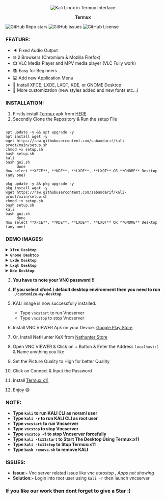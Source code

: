 <div align="center">
<img src="https://ibb.co/FbdGHgx4" alt="Kali Linux in Termux Interface">
<p><b>Termux</b></p>
</div>


![GitHub Repo stars](https://img.shields.io/github/stars/sabamdarif/kali-proot)
![GitHub issues](https://img.shields.io/github/issues/sabamdarif/kali-proot)
![GitHub License](https://img.shields.io/github/license/sabamdarif/kali-proot)
</div>

### FEATURE:

- :speaker: Fixed Audio Output
- :globe_with_meridians: 2 Browsers (Chromium & Mozilla Firefox)
- :tv: VLC Media Player and MPV media player (VLC Fully work)
- :books: Easy for Beginners
- :computer: Add new Application Menu
- :hammer: Install XFCE, LXDE, LXQT, KDE, or GNOME Desktop
- :art: More customization (new styles added and new fonts etc...)

### INSTALLATION:

1. Firstly install [Termux](https://termux.com) apk from [HERE](https://f-droid.org/repo/com.termux_118.apk)
2. Secondly Clone the Repository & Run the setup File
```

apt update -y && apt upgrade -y
apt install wget -y
wget https://raw.githubusercontent.com/sabamdarif/kali-proot/main/setup.sh
chmod +x setup.sh
bash setup.sh
kali
bash gui.sh
     done
Now select **XFCE**, **KDE**, **LXDE**, **LXQT** OR **GNOME** Desktop (any one)

```
```
pkg update -y && pkg upgrade -y
pkg install wget -y
wget https://raw.githubusercontent.com/sabamdarif/kali-proot/main/setup.sh
chmod +x setup.sh
bash setup.sh
kali
bash gui.sh
     done
Now select **XFCE**, **KDE**, **LXDE**, **LXQT** OR **GNOME** Desktop (any one)
```

### DEMO IMAGES:
<details></br>
<summary><b><code>Xfce Desktop</code></b></summary>
<p align="center"><img src="image/demo-xfce.png"</p>
</details>
<details></br>
<summary><b><code>Gnome Desktop</code></b></summary>
<p align="center"><img src="image/demo-gnome.png"</p>
</details>
<details></br>
<summary><b><code>Lxde Desktop</code></b></summary>
<p align="center"><img src="image/demo-lxde.png"</p>
</details>
<details></br>
<summary><b><code>Lxqt Desktop</code></b></summary>
<p align="center"><img src="image/demo-lxqt.png"</p>
</details>
<details></br>
<summary><b><code>Kde Desktop</code></b></summary>
<p align="center"><img src="image/demo-kde.png"</p>
</details>

3. **You have to note your VNC password !!**
4. **If you select xfce4 / default desktop environment then you need to run `./customize-my-desktop`**
5. KALI image is now successfully installed.

   - Type `vncstart` to run Vncserver
   - Type `vncstop` to stop Vncserver

6. Install VNC VIEWER Apk on your Device. [Google Play Store](https://play.google.com/store/apps/details?id=com.realvnc.viewer.android&hl=en)
7. Or, Install NetHunter KeX from [Nethunter Store](https://store.nethunter.com/en/packages/com.offsec.nethunter.kex/)
8. Open VNC VIEWER & Click on + Button & Enter the Address `localhost:1` & Name anything you like
9. Set the Picture Quality to High for better Quality
10. Click on Connect & Input the Password
11. Install [Termux:x11](https://github.com/termux/termux-x11/releases)
12. Enjoy :smile:

### NOTE:

- **Type `kali` to run KALI CLI as noraml user**
- **Type `kali -r` to run KALI CLI as root user**
- **Type `vncstart` to run Vncserver**
- **Type `vncstop` to stop Vncserver**
- **Type `vncstop -f` to stop Vncserver forcefully**
- **Type `kali -tx11start` to Start The Desktop Using Termux:x11**
- **Type `kali -tx11stop` to Stop Termux:x11**
- **Type `bash remove.sh` to remove KALI**

### ISSUES:
- **Issue:-** Vnc server related issue like *vnc autostop* , *Apps not showing*
- **Solution:-** Login into root user using `kali -r` then launch vncserver

### If you like our work then dont forget to give a Star :)


